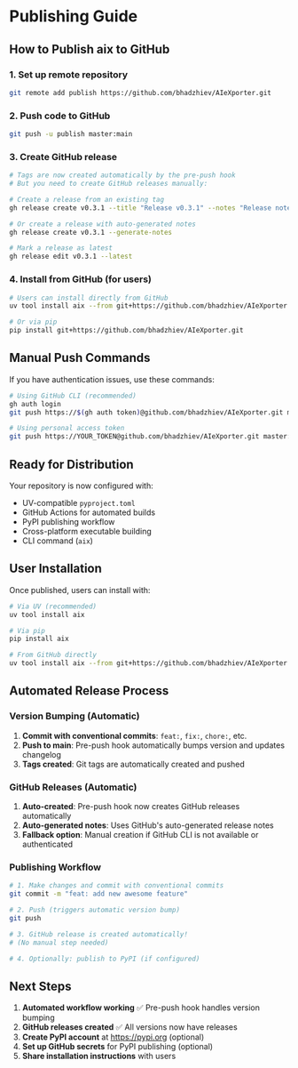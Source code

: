 # Publishing Guide

## How to Publish aix to GitHub

### 1. **Set up remote repository**
```bash
git remote add publish https://github.com/bhadzhiev/AIeXporter.git
```

### 2. **Push code to GitHub**
```bash
git push -u publish master:main
```

### 3. **Create GitHub release**
```bash
# Tags are now created automatically by the pre-push hook
# But you need to create GitHub releases manually:

# Create a release from an existing tag
gh release create v0.3.1 --title "Release v0.3.1" --notes "Release notes here"

# Or create a release with auto-generated notes
gh release create v0.3.1 --generate-notes

# Mark a release as latest
gh release edit v0.3.1 --latest
```

### 4. Install from GitHub (for users)
```bash
# Users can install directly from GitHub
uv tool install aix --from git+https://github.com/bhadzhiev/AIeXporter.git

# Or via pip
pip install git+https://github.com/bhadzhiev/AIeXporter.git
```

## Manual Push Commands

If you have authentication issues, use these commands:

```bash
# Using GitHub CLI (recommended)
gh auth login
git push https://$(gh auth token)@github.com/bhadzhiev/AIeXporter.git master:main

# Using personal access token
git push https://YOUR_TOKEN@github.com/bhadzhiev/AIeXporter.git master:main
```

## Ready for Distribution

Your repository is now configured with:
- UV-compatible `pyproject.toml`
- GitHub Actions for automated builds
- PyPI publishing workflow
- Cross-platform executable building
- CLI command (`aix`)

## User Installation

Once published, users can install with:

```bash
# Via UV (recommended)
uv tool install aix

# Via pip
pip install aix

# From GitHub directly
uv tool install aix --from git+https://github.com/bhadzhiev/AIeXporter.git
```

## Automated Release Process

### Version Bumping (Automatic)
1. **Commit with conventional commits**: `feat:`, `fix:`, `chore:`, etc.
2. **Push to main**: Pre-push hook automatically bumps version and updates changelog
3. **Tags created**: Git tags are automatically created and pushed

### GitHub Releases (Automatic)
1. **Auto-created**: Pre-push hook now creates GitHub releases automatically
2. **Auto-generated notes**: Uses GitHub's auto-generated release notes
3. **Fallback option**: Manual creation if GitHub CLI is not available or authenticated

### Publishing Workflow
```bash
# 1. Make changes and commit with conventional commits
git commit -m "feat: add new awesome feature"

# 2. Push (triggers automatic version bump)
git push

# 3. GitHub release is created automatically!
# (No manual step needed)

# 4. Optionally: publish to PyPI (if configured)
```

## Next Steps

1. **Automated workflow working** ✅ Pre-push hook handles version bumping
2. **GitHub releases created** ✅ All versions now have releases 
3. **Create PyPI account** at https://pypi.org (optional)
4. **Set up GitHub secrets** for PyPI publishing (optional)
5. **Share installation instructions** with users